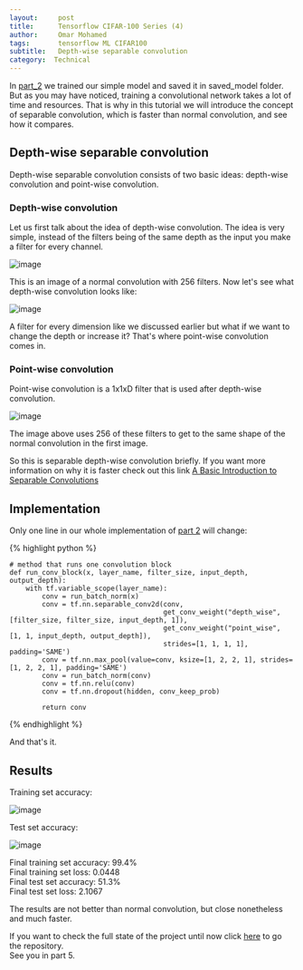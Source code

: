 ```yaml
---
layout:     post
title:      Tensorflow CIFAR-100 Series (4)
author:     Omar Mohamed
tags: 		tensorflow ML CIFAR100
subtitle:  	Depth-wise separable convolution
category:  Technical
---
```


In [part_2](https://omar-mohamed.github.io/technical/2019/03/22/Tensorflow-CIFAR-100-Series-2(CNN)/) we trained our simple model and saved it in saved_model folder.
But as you may have noticed, training a convolutional network takes a lot of time and resources. That is why in this tutorial we will introduce the concept of separable convolution, which is faster than normal convolution, and see how it compares. 

## Depth-wise separable convolution

Depth-wise separable convolution consists of two basic ideas: depth-wise convolution and point-wise convolution.

### Depth-wise convolution

Let us first talk about the idea of depth-wise convolution. The idea is very simple, instead of the filters being of the same depth as the input 
you make a filter for every channel.

![image](https://user-images.githubusercontent.com/6074821/56434510-2af89100-62d5-11e9-864f-918e68583ab7.png)

This is an image of a normal convolution with 256 filters. Now let's see what depth-wise convolution looks like:

![image](https://user-images.githubusercontent.com/6074821/56434558-5f6c4d00-62d5-11e9-9e8c-737b45d8fa03.png)

A filter for every dimension like we discussed earlier but what if we want to change the depth or increase it? That's where point-wise convolution comes in.

### Point-wise convolution

Point-wise convolution is a 1x1xD filter that is used after depth-wise convolution.

![image](https://user-images.githubusercontent.com/6074821/56434894-d0603480-62d6-11e9-91f8-70a8d806a69b.png)

The image above uses 256 of these filters to get to the same shape of the normal convolution in the first image.

So this is separable depth-wise convolution briefly. If you want more information on why it is faster check out this link [A Basic Introduction to Separable Convolutions](https://towardsdatascience.com/a-basic-introduction-to-separable-convolutions-b99ec3102728)


## Implementation

Only one line in our whole implementation of [part 2](https://omar-mohamed.github.io/technical/2019/03/22/Tensorflow-CIFAR-100-Series-2(CNN)/) will change:


{% highlight python %}

    # method that runs one convolution block
    def run_conv_block(x, layer_name, filter_size, input_depth, output_depth):
        with tf.variable_scope(layer_name):
            conv = run_batch_norm(x)
            conv = tf.nn.separable_conv2d(conv,
                                          get_conv_weight("depth_wise", [filter_size, filter_size, input_depth, 1]),
                                          get_conv_weight("point_wise", [1, 1, input_depth, output_depth]),
                                          strides=[1, 1, 1, 1], padding='SAME')
            conv = tf.nn.max_pool(value=conv, ksize=[1, 2, 2, 1], strides=[1, 2, 2, 1], padding='SAME')
            conv = run_batch_norm(conv)
            conv = tf.nn.relu(conv)
            conv = tf.nn.dropout(hidden, conv_keep_prob)

            return conv


{% endhighlight %}

And that's it.

## Results

Training set accuracy:

![image](https://user-images.githubusercontent.com/6074821/56436735-2df77f80-62dd-11e9-91fd-faed46d17b14.png)

Test set accuracy:

![image](https://user-images.githubusercontent.com/6074821/56436777-48c9f400-62dd-11e9-82d1-12f80e68e07c.png)

Final training set accuracy: 99.4% <br/>
Final training set loss: 0.0448 <br/>
Final test set accuracy: 51.3% <br/>
Final test set loss: 2.1067 <br/>

The results are not better than normal convolution, but close nonetheless and much faster.



If you want to check the full state of the project until now click [here](https://github.com/omar-mohamed/Object-Classification-CIFAR-100) to go the repository. <br/>
See you in part 5.

